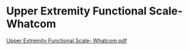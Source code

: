# Upper Extremity Functional Scale- Whatcom

[Upper Extremity Functional Scale- Whatcom.pdf](Upper%20Extremity%20Functional%20Scale-%20Whatcom%200d19895773a84ea89e57d215dfcc00d0/Upper_Extremity_Functional_Scale-_Whatcom.pdf)